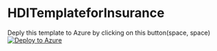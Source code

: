 # HDITemplateforInsurance

Deply this template to Azure by clicking on this button(space, space)
[![Deploy to Azure](https://aka.ms/deploytoazurebutton)](https://portal.azure.com/#create/Microsoft.Template/uri/https%3A%2F%2Fraw.githubusercontent.com%2FSindhuRaghvan%2FHDITemplateforInsurance%2Fmaster%2Ftemplate.json)
